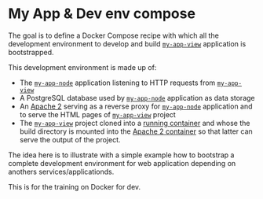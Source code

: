 # My App & Dev env compose

The goal is to define a Docker Compose recipe with which all the development environment to develop and build [`my-app-view`](https://github.com/mmoqui/my-app-view) application is bootstrapped.

This development environment is made up of:

- The [`my-app-node`](https://github.com/mmoqui/my-app-node) application listening to HTTP requests from [`my-app-view`](https://github.com/mmoqui/my-app-view)
- A PostgreSQL database used by [`my-app-node`](https://github.com/mmoqui/my-app-node) application as data storage
- An [Apache 2](https://github.com/mmoqui/my-apache) serving as a reverse proxy for [`my-app-node`](https://github.com/mmoqui/my-app-node) application and to serve the HTML pages of [`my-app-view`](https://github.com/mmoqui/my-app-view) project
- The [`my-app-view`](https://github.com/mmoqui/my-app-view) project cloned into a [running container](https://github.com/mmoqui/my-dev-env) and whose the build directory is mounted into the [Apache 2 container](https://github.com/mmoqui/my-apache) so that latter can serve the output of the project.

The idea here is to illustrate with a simple example how to bootstrap a complete development environment for web application depending on anothers services/applicationds.

This is for the training on Docker for dev.